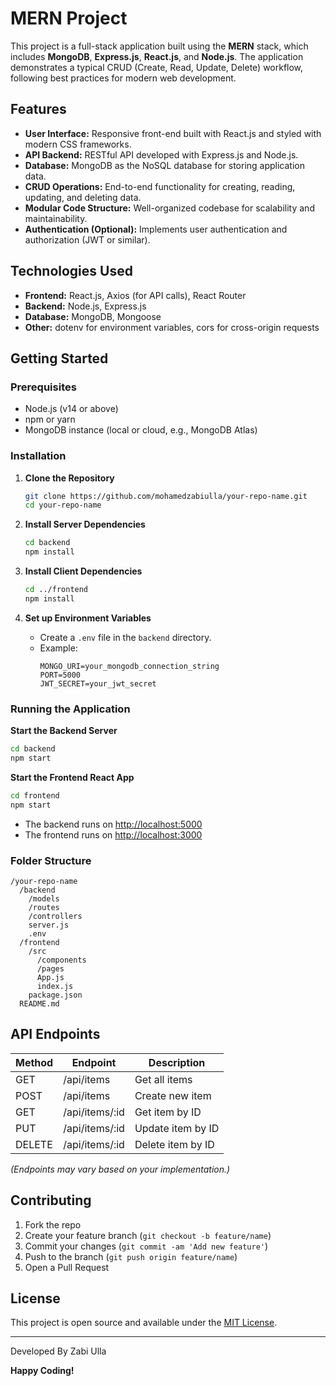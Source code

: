 # MERN Project

This project is a full-stack application built using the **MERN** stack, which includes **MongoDB**, **Express.js**, **React.js**, and **Node.js**. The application demonstrates a typical CRUD (Create, Read, Update, Delete) workflow, following best practices for modern web development.

## Features

- **User Interface:** Responsive front-end built with React.js and styled with modern CSS frameworks.
- **API Backend:** RESTful API developed with Express.js and Node.js.
- **Database:** MongoDB as the NoSQL database for storing application data.
- **CRUD Operations:** End-to-end functionality for creating, reading, updating, and deleting data.
- **Modular Code Structure:** Well-organized codebase for scalability and maintainability.
- **Authentication (Optional):** Implements user authentication and authorization (JWT or similar).

## Technologies Used

- **Frontend:** React.js, Axios (for API calls), React Router
- **Backend:** Node.js, Express.js
- **Database:** MongoDB, Mongoose
- **Other:** dotenv for environment variables, cors for cross-origin requests

## Getting Started

### Prerequisites

- Node.js (v14 or above)
- npm or yarn
- MongoDB instance (local or cloud, e.g., MongoDB Atlas)

### Installation

1. **Clone the Repository**
    ```bash
    git clone https://github.com/mohamedzabiulla/your-repo-name.git
    cd your-repo-name
    ```

2. **Install Server Dependencies**
    ```bash
    cd backend
    npm install
    ```

3. **Install Client Dependencies**
    ```bash
    cd ../frontend
    npm install
    ```

4. **Set up Environment Variables**

    - Create a `.env` file in the `backend` directory.
    - Example:
      ```
      MONGO_URI=your_mongodb_connection_string
      PORT=5000
      JWT_SECRET=your_jwt_secret
      ```

### Running the Application

**Start the Backend Server**

```bash
cd backend
npm start
```

**Start the Frontend React App**

```bash
cd frontend
npm start
```

- The backend runs on [http://localhost:5000](http://localhost:5000)
- The frontend runs on [http://localhost:3000](http://localhost:3000)

### Folder Structure

```
/your-repo-name
  /backend
    /models
    /routes
    /controllers
    server.js
    .env
  /frontend
    /src
      /components
      /pages
      App.js
      index.js
    package.json
  README.md
```

## API Endpoints

| Method | Endpoint          | Description              |
|--------|-------------------|--------------------------|
| GET    | /api/items        | Get all items            |
| POST   | /api/items        | Create new item          |
| GET    | /api/items/:id    | Get item by ID           |
| PUT    | /api/items/:id    | Update item by ID        |
| DELETE | /api/items/:id    | Delete item by ID        |

*(Endpoints may vary based on your implementation.)*

## Contributing

1. Fork the repo
2. Create your feature branch (`git checkout -b feature/name`)
3. Commit your changes (`git commit -am 'Add new feature'`)
4. Push to the branch (`git push origin feature/name`)
5. Open a Pull Request

## License

This project is open source and available under the [MIT License](LICENSE).

---
Developed By Zabi Ulla 

**Happy Coding!**
